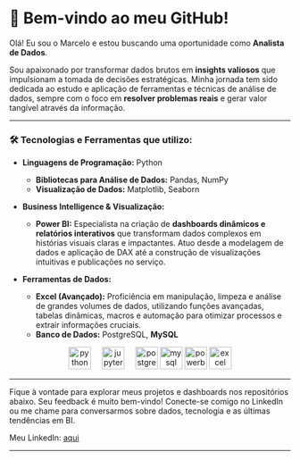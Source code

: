 <h1 id="-bem-vindo-ao-meu-github-">👋 Bem-vindo ao meu GitHub!</h1>

<p>Olá! Eu sou o Marcelo e estou buscando uma oportunidade como <strong>Analista de Dados</strong>.</p>

<p>Sou apaixonado por transformar dados brutos em <strong>insights valiosos</strong> que impulsionam a tomada de decisões estratégicas. Minha jornada tem sido dedicada ao estudo e aplicação de ferramentas e técnicas de análise de dados, sempre com o foco em <strong>resolver problemas reais</strong> e gerar valor tangível através da informação.</p>

<hr>

<h3 id="-tecnologias-e-ferramentas-que-utilizo-">🛠️ Tecnologias e Ferramentas que utilizo:</h3>

<ul>
  <li><strong>Linguagens de Programação:</strong> Python
    <p></p>
    <ul>
      <li><strong>Bibliotecas para Análise de Dados:</strong> Pandas, NumPy</li>
      <li><strong>Visualização de Dados:</strong> Matplotlib, Seaborn</li>
    </ul>
    <p></p>
  </li>
  <li><strong>Business Intelligence &amp; Visualização:</strong>
    <p></p>
    <ul>
      <li><strong>Power BI:</strong> Especialista na criação de <strong>dashboards dinâmicos e relatórios interativos</strong> que transformam dados complexos em histórias visuais claras e impactantes. Atuo desde a modelagem de dados e aplicação de DAX até a construção de visualizações intuitivas e publicações no serviço.</li>
    </ul>
    <p></p>
  </li>
  <li><strong>Ferramentas de Dados:</strong>
    <ul>
      <p></p>
      <li><strong>Excel (Avançado):</strong> Proficiência em manipulação, limpeza e análise de grandes volumes de dados, utilizando funções avançadas, tabelas dinâmicas, macros e automação para otimizar processos e extrair informações cruciais.</li>
      <li><strong>Banco de Dados:</strong> PostgreSQL, <strong>MySQL</strong></li>
    </ul>
  </li>
</ul>
<p></p>
<p></p>
<div align="center">
  <img src="https://cdn.jsdelivr.net/gh/devicons/devicon/icons/python/python-original.svg" height="40" alt="python logo"  />
  <img width="12" />
  <img src="https://cdn.jsdelivr.net/gh/devicons/devicon/icons/jupyter/jupyter-original.svg" height="40" alt="jupyter logo"  />
  <img width="12" />
  <img src="https://cdn.jsdelivr.net/gh/devicons/devicon/icons/postgresql/postgresql-original.svg" height="40" alt="postgresql logo"  />
    <img src="https://img.icons8.com/?size=100&id=rgPSE6nAB766&format=png&color=000000" height="40" alt="mysql logo"  />
  <img src="https://img.icons8.com/?size=100&id=Ny0t2MYrJ70p&format=png&color=000000" height="40" alt="powerbi logo"  />
  <img src="https://img.icons8.com/?size=100&id=UECmBSgBOvPT&format=png&color=000000" height="40" alt="excel logo"  />
</div>


<hr>

<p>Fique à vontade para explorar meus projetos e dashboards nos repositórios abaixo. Seu feedback é muito bem-vindo! Conecte-se comigo no LinkedIn ou me chame para conversarmos sobre dados, tecnologia e as últimas tendências em BI.</p>

<p>Meu LinkedIn: <a href="www.linkedin.com/in/marcelo-carvalho-b4977a342" target="_blank">aqui</a></p>

<hr>
